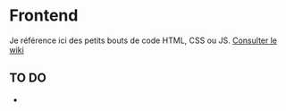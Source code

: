 # Frontend

Je référence ici des petits bouts de code HTML, CSS ou JS.
[Consulter le wiki](https://github.com/cyril-lamotte/frontend/wiki)


## TO DO

* 